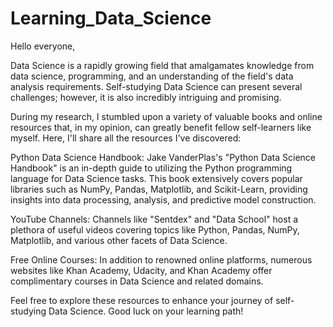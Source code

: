 # Learning_Data_Science

Hello everyone,

Data Science is a rapidly growing field that amalgamates knowledge from data science, programming, and an understanding of the field's data analysis requirements. Self-studying Data Science can present several challenges; however, it is also incredibly intriguing and promising.

During my research, I stumbled upon a variety of valuable books and online resources that, in my opinion, can greatly benefit fellow self-learners like myself. Here, I'll share all the resources I've discovered:

Python Data Science Handbook: Jake VanderPlas's "Python Data Science Handbook" is an in-depth guide to utilizing the Python programming language for Data Science tasks. This book extensively covers popular libraries such as NumPy, Pandas, Matplotlib, and Scikit-Learn, providing insights into data processing, analysis, and predictive model construction.

YouTube Channels: Channels like "Sentdex" and "Data School" host a plethora of useful videos covering topics like Python, Pandas, NumPy, Matplotlib, and various other facets of Data Science.

Free Online Courses: In addition to renowned online platforms, numerous websites like Khan Academy, Udacity, and Khan Academy offer complimentary courses in Data Science and related domains.

Feel free to explore these resources to enhance your journey of self-studying Data Science. Good luck on your learning path!
